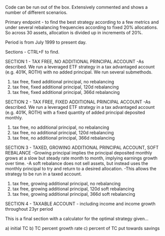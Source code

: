 Code can be run out of the box. Extensively commented and shows a number of different scenarios.

Primary endpoint - to find the best strategy according to a few metrics and under several rebalancing frequencies according to fixed 20% allocations.
So across 30 assets, allocation is divided up in increments of 20%.

Period is from July 1999 to present day.

Sections - CTRL+F to find.

SECTION 1 - TAX FREE, NO ADDITIONAL PRINCIPAL ACCOUNT
-As described. We run a leveraged ETF strategy in a tax advantaged account (e.g. 401K, ROTH) with no added principal. We run several submethods.

1. tax free, fixed additional principal, no rebalancing
2. tax free, fixed additional principal, 120d rebalancing
3. tax free, fixed additional principal, 366d rebalancing

SECTION 2 - TAX FREE, FIXED ADDITIONAL PRINCIPAL ACCOUNT
-As described. We run a leveraged ETF strategy in a tax advantaged account (e.g. 401K, ROTH) with a fixed quantity of added principal deposited monthly.

1. tax free, no additional principal, no rebalancing
2. tax free, no additional principal, 120d rebalancing
3. tax free, no additional principal, 366d rebalancing

SECTION 3 - TAXED, GROWING ADDITIONAL PRINCIPAL ACCOUNT, SOFT REBALANCE
-Growing principal implies the principal deposited monthly grows at a slow but steady rate month to month, implying earnings growth over time.
-A soft rebalance does not sell assets, but instead uses the monthly principal to try and return to a desired allocation.
-This allows the strategy to be run in a taxed account.

1. tax free, growing additional principal, no rebalancing
2. tax free, growing additional principal, 120d soft rebalancing
3. tax free, growing additional principal, 366d soft rebalancing

SECTION 4 - TAXABLE ACCOUNT - including income and income growth throughout 23yr period

This is a final section with a calculator for the optimal strategy given...

a) initial TC
b) TC percent growth rate
c) percent of TC put towards savings
